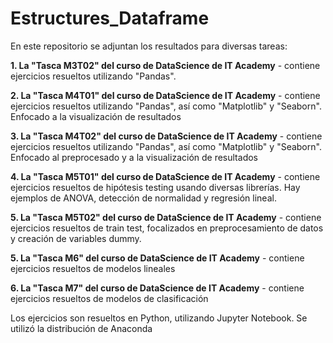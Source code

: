 # Estructures_Dataframe

En este repositorio se adjuntan los resultados para diversas tareas:

**1. La "Tasca M3T02" del curso de DataScience de IT Academy** - contiene ejercicios resueltos utilizando "Pandas".

**2. La "Tasca M4T01" del curso de DataScience de IT Academy** - contiene ejercicios resueltos utilizando "Pandas", así como "Matplotlib" y "Seaborn". Enfocado a la visualización de resultados

**3. La "Tasca M4T02" del curso de DataScience de IT Academy** - contiene ejercicios resueltos utilizando "Pandas", así como "Matplotlib" y "Seaborn". Enfocado al preprocesado y a la visualización de resultados

**4. La "Tasca M5T01" del curso de DataScience de IT Academy** - contiene ejercicios resueltos de hipótesis testing usando diversas librerías. Hay ejemplos de ANOVA, detección de normalidad y regresión lineal. 

**5. La "Tasca M5T02" del curso de DataScience de IT Academy** - contiene ejercicios resueltos de train test, focalizados en preprocesamiento de datos y creación de variables dummy. 

**5. La "Tasca M6" del curso de DataScience de IT Academy** - contiene ejercicios resueltos de modelos lineales

**6. La "Tasca M7" del curso de DataScience de IT Academy** - contiene ejercicios resueltos de modelos de clasificación


Los ejercicios son resueltos en Python, utilizando Jupyter Notebook. Se utilizó la distribución de Anaconda
